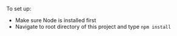 To set up:
- Make sure Node is installed first
- Navigate to root directory of this project and type `npm install`
